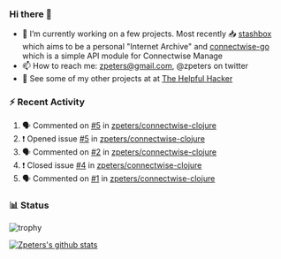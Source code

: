 ### Hi there 👋


- 🔭 I’m currently working on a few projects.  Most recently :inbox_tray: [stashbox](https://github.com/zpeters/stashbox) which aims to be a personal "Internet Archive" and [connectwise-go](https://github.com/zpeters/connectwise-go) which is a simple API module for Connectwise Manage
- 📫 How to reach me: zpeters@gmail.com, @zpeters on twitter
- 👋 See some of my other projects at at [The Helpful Hacker](https://thehelpfulhacker.net)

### :zap: Recent Activity

<!--START_SECTION:activity-->
1. 🗣 Commented on [#5](https://github.com/zpeters/connectwise-clojure/issues/5) in [zpeters/connectwise-clojure](https://github.com/zpeters/connectwise-clojure)
2. ❗️ Opened issue [#5](https://github.com/zpeters/connectwise-clojure/issues/5) in [zpeters/connectwise-clojure](https://github.com/zpeters/connectwise-clojure)
3. 🗣 Commented on [#2](https://github.com/zpeters/connectwise-clojure/issues/2) in [zpeters/connectwise-clojure](https://github.com/zpeters/connectwise-clojure)
4. ❗️ Closed issue [#4](https://github.com/zpeters/connectwise-clojure/issues/4) in [zpeters/connectwise-clojure](https://github.com/zpeters/connectwise-clojure)
5. 🗣 Commented on [#1](https://github.com/zpeters/connectwise-clojure/issues/1) in [zpeters/connectwise-clojure](https://github.com/zpeters/connectwise-clojure)
<!--END_SECTION:activity-->

### :bar_chart: Status

![trophy](https://github-profile-trophy.vercel.app/?username=zpeters)

[![Zpeters's github stats](https://github-readme-stats.vercel.app/api?username=zpeters)](https://github.com/zpeters/github-readme-stats&show_icons=true)

